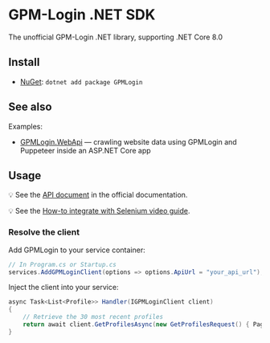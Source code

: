 ﻿# GPM-Login .NET SDK
The unofficial GPM-Login .NET library, supporting .NET Core 8.0

## Install

- [NuGet](https://nuget.org/packages/Passwordless): `dotnet add package GPMLogin`

## See also

Examples:

- [GPMLogin.WebApi](examples/GPMLogin.WebApi) — crawling website data using GPMLogin and Puppeteer inside an ASP.NET Core app

## Usage

💡 See the [API document](https://docs.gpmloginapp.com/api-document) in the official documentation.

💡 See the [How-to integrate with Selenium video guide](https://www.youtube.com/watch?v=zUJAzMzTB4g).


### Resolve the client

Add GPMLogin to your service container:

```csharp
// In Program.cs or Startup.cs
services.AddGPMLoginClient(options => options.ApiUrl = "your_api_url");
```

Inject the client into your service:

```csharp
async Task<List<Profile>> Handler(IGPMLoginClient client)
{
    // Retrieve the 30 most recent profiles
    return await client.GetProfilesAsync(new GetProfilesRequest() { PageSize = 30, SortType = SortType.Newest });
}
```